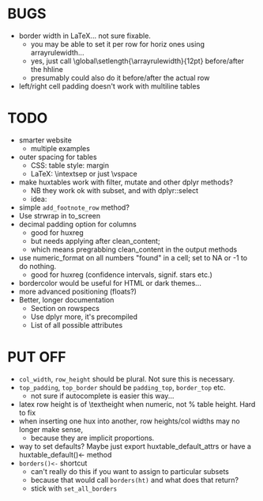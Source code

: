 

BUGS
====

* border width in LaTeX... not sure fixable.
  - you may be able to set it per row for horiz ones using arrayrulewidth...
  - yes, just call \global\setlength{\arrayrulewidth}{12pt} before/after the hhline
  - presumably could also do it before/after the actual row
* left/right cell padding doesn't work with multiline tables

TODO
====
* smarter website
  - multiple examples
* outer spacing for tables
  - CSS: table style: margin
  - LaTeX: \intextsep or just \vspace
* make huxtables work with filter, mutate and other dplyr methods? 
  - NB they work ok with subset, and with dplyr::select
  - idea:
* simple `add_footnote_row` method?
* Use strwrap in to_screen
* decimal padding option for columns
  - good for huxreg
  - but needs applying after clean_content;
  - which means pregrabbing clean_content in the output methods
* use numeric_format on all numbers "found" in a cell; set to NA or -1 to do nothing.
  - good for huxreg (confidence intervals, signif. stars etc.)
* bordercolor would be useful for HTML or dark themes...
* more advanced positioning (floats?)
* Better, longer documentation
  - Section on rowspecs
  - Use dplyr more, it's precompiled
  - List of all possible attributes
  
PUT OFF
=======
* `col_width`, `row_height` should be plural. Not sure this is necessary.
* `top_padding`, `top_border` should be `padding_top`, `border_top` etc.
  - not sure if autocomplete is easier this way...
* latex row height is of \\textheight when numeric, not % table height. Hard to fix
* when inserting one hux into another, row heights/col widths may no longer make sense,
  - because they are implicit proportions.
* way to set defaults? Maybe just export huxtable_default_attrs or have a huxtable_default()<- method
* `borders()<-` shortcut
  - can't really do this if you want to assign to particular subsets
  - because that would call `borders(ht)` and what does that return?
  - stick with `set_all_borders`




